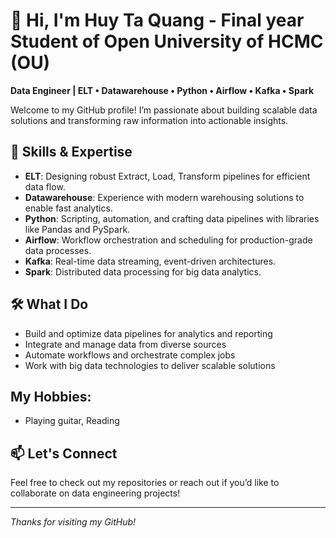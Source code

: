 # 👋 Hi, I'm Huy Ta Quang - Final year Student of Open University of HCMC (OU)

**Data Engineer | ELT • Datawarehouse • Python • Airflow • Kafka • Spark**

Welcome to my GitHub profile! I’m passionate about building scalable data solutions and transforming raw information into actionable insights.

## 🚀 Skills & Expertise

- **ELT**: Designing robust Extract, Load, Transform pipelines for efficient data flow.
- **Datawarehouse**: Experience with modern warehousing solutions to enable fast analytics.
- **Python**: Scripting, automation, and crafting data pipelines with libraries like Pandas and PySpark.
- **Airflow**: Workflow orchestration and scheduling for production-grade data processes.
- **Kafka**: Real-time data streaming, event-driven architectures.
- **Spark**: Distributed data processing for big data analytics.

## 🛠️ What I Do

- Build and optimize data pipelines for analytics and reporting
- Integrate and manage data from diverse sources
- Automate workflows and orchestrate complex jobs
- Work with big data technologies to deliver scalable solutions
  
## My Hobbies:
- Playing guitar, Reading

## 📫 Let's Connect

Feel free to check out my repositories or reach out if you’d like to collaborate on data engineering projects!

---

*Thanks for visiting my GitHub!*
